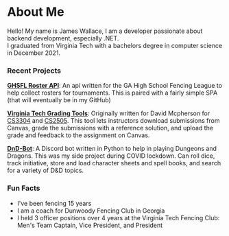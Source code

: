 <!--
**jamesw98/jamesw98** is a ✨ _special_ ✨ repository because its `README.md` (this file) appears on your GitHub profile.

Here are some ideas to get you started:

- 🔭 I’m currently working on ...
- 🌱 I’m currently learning ...
- 👯 I’m looking to collaborate on ...
- 🤔 I’m looking for help with ...
- 💬 Ask me about ...
- 📫 How to reach me: ...
- 😄 Pronouns: ...
- ⚡ Fun fact: ...
-->

# About Me
Hello! My name is James Wallace, I am a developer passionate about backend development, especially .NET.    
I graduated from Virginia Tech with a bachelors degree in computer science in December 2021. 

### Recent Projects  
**[GHSFL Roster API](https://github.com/jamesw98/ghsfl-api)**: An api written for the GA High School Fencing League to help collect rosters for tournaments. This is paired with a fairly simple SPA (that will eventually be in my GitHub)

**[Virginia Tech Grading Tools](https://github.com/jamesw98/GradingTools)**: Originally written for David Mcpherson for [CS3304](https://cs.vt.edu/Undergraduate/courses/CS3304.html) and [CS2505](https://courses.cs.vt.edu/~cs2505/spring2020/). This tool lets instructors download submissions from Canvas, grade the submissions with a reference solution, and upload the grade and feedback to the assignment on Canvas. 

**[DnD-Bot](https://github.com/jamesw98/dnd-bot)**: A Discord bot written in Python to help in playing Dungeons and Dragons. This was my side project during COVID lockdown. Can roll dice, track initiative, store and load character sheets and spell books, and search for a variety of D&D topics. 

### Fun Facts

* I've been fencing 15 years
* I am a coach for Dunwoody Fencing Club in Georgia
* I held 3 officer positions over 4 years at the Virginia Tech Fencing Club: Men's Team Captain, Vice President, and President 


